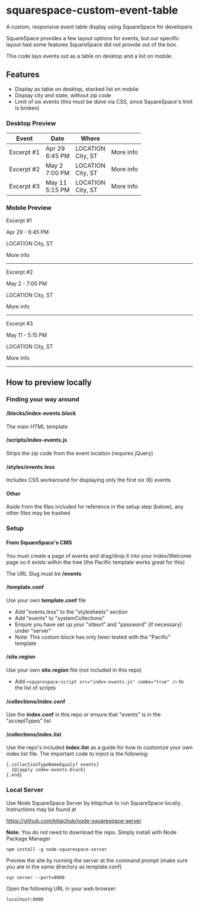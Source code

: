 # squarespace-custom-event-table

A custom, responsive event table display using SquareSpace for developers

SquareSpace provides a few layout options for events, but our specific layout had some features SquareSpace did not provide out of the box.

This code lays events out as a table on desktop and a list on mobile.

## Features

* Display as table on desktop, stacked list on mobile
* Display city and state, without zip code
* Limit of six events (this must be done via CSS, since SquareSpace's limit is broken)

### Desktop Preview

| Event         | Date              | Where                |           |
| ------------- | ----------------- | -------------------- |:---------:|
| Excerpt #1    | Apr 29<br>6:45 PM | LOCATION<br>City, ST | More info |
| Excerpt #2    | May 2 <br>7:00 PM | LOCATION<br>City, ST | More info | 
| Excerpt #3    | May 11<br>5:15 PM | LOCATION<br>City, ST | More info |

### Mobile Preview

Excerpt #1

Apr 29 - 6:45 PM

LOCATION
City, ST

More info

----------------

Excerpt #2

May 2 - 7:00 PM

LOCATION
City, ST

More info

----------------

Excerpt #3

May 11 - 5:15 PM

LOCATION
City, ST

More info

----------------

## How to preview locally

### Finding your way around

#### /blocks/index-events.block

The main HTML template

#### /scripts/index-events.js

Strips the zip code from the event location (requires jQuery)

#### /styles/events.less

Includes CSS workaround for displaying only the first six (6) events

#### Other

Aside from the files included for reference in the setup step (below), any other files may be trashed

### Setup

#### From SquareSpace's CMS

You must create a page of events and drag/drop it into your index/Welcome page so it exists within the tree (the Pacific template works great for this)

The URL Slug must be **/events**

#### /template.conf

Use your own **template.conf** file

* Add "events.less" to the "stylesheets" section
* Add "events" to "systemCollections"
* Ensure you have set up your "siteurl" and "password" (if necessary) under "server"
* Note: This custom block has only been tested with the "Pacific" template

#### /site.region

Use your own **site.region** file (not included in this repo)

* Add `<squarespace:script src="index-events.js" combo="true" />` to the list of scripts

#### /collections/index.conf

Use the **index.conf** in this repo or ensure that "events" is in the "acceptTypes" list

#### /collections/index.list

Use the repo's included **index.list** as a guide for how to customize your own index.list file. The important code to inject is the following:

```
{.collectionTypeNameEquals? events}
  {@|apply index-events.block}
{.end}
```

### Local Server

Use Node SquareSpace Server by kitajchuk to run SquareSpace locally. Instructions may be found at

https://github.com/kitajchuk/node-squarespace-server

**Note:** You do not need to download the repo. Simply install with Node Package Manager

`npm install -g node-squarespace-server`

Preview the site by running the server at the command prompt (make sure you are in the same directory as template.conf)

`sqs server --port=8000`

Open the following URL in your web browser:

`localhost:8000`

